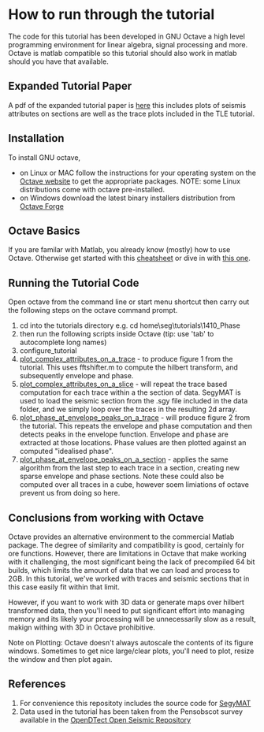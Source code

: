 How to run through the tutorial
===============================
The code for this tutorial has been developed in GNU Octave a high level programming environment for linear algebra, signal processing and more. Octave is matlab compatible so this tutorial should also work in matlab should you have that available.

Expanded Tutorial Paper
-----------------------
A pdf of the expanded tutorial paper is [here](Purves_Tutorial_Long.pdf) this includes plots of seismis attributes on sections are well as the trace plots included in the TLE tutorial.

Installation
------------
To install GNU octave, 
 - on Linux or MAC follow the instructions for your operating system on the [Octave website](http://www.gnu.org/software/octave/download.html) to get the appropriate packages. NOTE: some Linux distributions come with octave pre-installed.
 - on Windows download the latest binary installers distribution from [Octave Forge](http://sourceforge.net/projects/octave/files/Octave%20Windows%20binaries/)

Octave Basics
-------------
If you are familar with Matlab, you already know (mostly) how to use Octave. Otherwise get started with this [cheatsheet](http://ais.informatik.uni-freiburg.de/teaching/ss13/robotics/exercises/cheatsheet.pdf) or dive in with [this one](http://folk.ntnu.no/joern/itgk/refcard-a4.pdf).

Running the Tutorial Code
-------------------------
Open octave from the command line or start menu shortcut then carry out the following steps on the octave command prompt.
 1. cd into the tutorials directory e.g. cd home\seg\tutorials\1410_Phase
 1. then run the following scripts inside Octave (tip: use 'tab' to autocomplete long names)
 1. configure_tutorial
 1. [plot_complex_attributes_on_a_trace](plot_complex_attributes_on_a_trace.m) - to produce figure 1 from the tutorial. This uses fftshifter.m to compute the hilbert transform, and subsequently envelope and phase.
 1. [plot_complex_attributes_on_a_slice](plot_complex_attributes_on_a_slice.m) - will repeat the trace based computation for each trace within a the section of data. SegyMAT is used to load the seismic section from the .sgy file included in the data folder, and we simply loop over the traces in the resulting 2d array.
 1. [plot_phase_at_envelope_peaks_on_a_trace](plot_phase_at_envelope_peaks_on_a_trace.m) - will produce figure 2 from the tutorial. This repeats the envelope and phase computation and then detects peaks in the envelope function. Envelope and phase are extracted at those locations. Phase values are then plotted against an computed "idealised phase".
 1. [plot_phase_at_envelope_peaks_on_a_section](plot_phase_at_envelope_peaks_on_a_slice.m) - applies the same algorithm from the last step to each trace in a section, creating new sparse envelope and phase sections. Note these could also be computed over all traces in a cube, however soem limiations of octave prevent us from doing so here.

Conclusions from working with Octave
------------------------------------
Octave provides an alternative environment to the commercial Matlab package. The degree of similarity and compatibility is good, certainly for ore functions. However, there are limitations in Octave that make working with it challenging, the most significant being the lack of precompiled 64 bit builds, which limits the amount of data that we can load and process to 2GB. In this tutorial, we've worked with traces and seismic sections that in this case easily fit within that limit. 

However, if you want to work with 3D data or generate maps over hilbert transformed data, then you'll need to put significant effort into managing memory and its likely your processing will be unnecessarily slow as a result, makign withing with 3D in Octave prohibitive.

Note on Plotting: Octave doesn't always autoscale the contents of its figure windows. Sometimes to get nice large/clear plots, you'll need to plot, resize the window and then plot again.

References
----------
 1. For convenience this repositoty includes the source code for [SegyMAT](http://segymat.sourceforge.net/)
 1. Data used in the tutorial has been taken from the Pensobscot survey available in the [OpenDTect Open Seismic Repository](https://opendtect.org/osr/pmwiki.php/Main/PENOBSCOT3DSABLEISLAND)